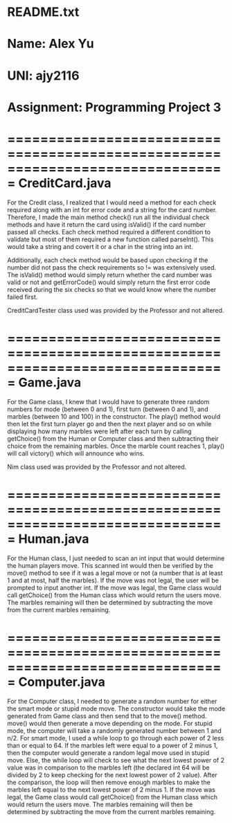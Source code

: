 # README.txt
# Name: Alex Yu
# UNI: ajy2116
# Assignment: Programming Project 3

===============================================================================
CreditCard.java
===============================================================================

For the Credit class, I realized that I would need a method for each check required along with an int for error code and a string for the card number. Therefore, I made the main method check() run all the individual check methods and have it return the card using isValid() if the card number passed all checks. Each check method required a different condition to validate but most of them required a new function called parseInt(). This would take a string and covert it or a char in the string into an int. 

Additionally, each check method would be based upon checking if the number did not pass the check requirements so != was extensively used. The isValid() method would simply return whether the card number was valid or not and getErrorCode() would simply return the first error code received during the six checks so that we would know where the number failed first.

CreditCardTester class used was provided by the Professor and not altered. 
 
===============================================================================
Game.java
===============================================================================

For the Game class, I knew that I would have to generate three random numbers for mode (between 0 and 1), first turn (between 0 and 1), and marbles (between 10 and 100) in the constructor. The play() method would then let the first turn player go and then the next player and so on while displaying how many marbles were left after each turn by calling getChoice() from the Human or Computer class and then subtracting their choice from the remaining marbles. Once the marble count reaches 1, play() will call victory() which will announce who wins.

Nim class used was provided by the Professor and not altered. 

===============================================================================
Human.java
===============================================================================

For the Human class, I just needed to scan an int input that would determine the human players move. This scanned int would then be verified by the move() method to see if it was a legal move or not (a number that is at least 1 and at most, half the marbles). If the move was not legal, the user will be prompted to input another int. If the move was legal, the Game class would call getChoice() from the Human class which would return the users move. The marbles remaining will then be determined by subtracting the move from the current marbles remaining.

===============================================================================
Computer.java
===============================================================================

For the Computer class, I needed to generate a random number for either the smart mode or stupid mode move. The constructor would take the mode generated from Game class and then send that to the move() method. move() would then generate a move depending on the mode. For stupid mode, the computer will take a randomly generated number between 1 and n/2. For smart mode, I used a while loop to go through each power of 2 less than or equal to 64. If the marbles left were equal to a power of 2 minus 1, then the computer would generate a random legal move used in stupid move. Else, the while loop will check to see what the next lowest power of 2 value was in comparison to the marbles left (the declared int 64 will be divided by 2 to keep checking for the next lowest power of 2 value). After the comparison, the loop will then remove enough marbles to make the marbles left equal to the next lowest power of 2 minus 1. If the move was legal, the Game class would call getChoice() from the Human class which would return the users move. The marbles remaining will then be determined by subtracting the move from the current marbles remaining.
